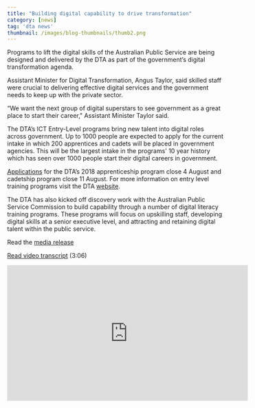 ```yaml
---
title: "Building digital capability to drive transformation"
category: [news]
tag: 'dta news'
thumbnail: /images/blog-thumbnails/thumb2.png
---
```


Programs to lift the digital skills of the Australian Public Service are being designed and delivered by the DTA as part of the government’s digital transformation agenda.

Assistant Minister for Digital Transformation, Angus Taylor, said skilled staff were crucial to delivering effective digital services and the government needs to keep up with the private sector. 

“We want the next group of digital superstars to see government as a great place to start their career," Assistant Minister Taylor said. 

The DTA’s ICT Entry-Level programs bring new talent into digital roles across government. Up to 1000 people are expected to apply for the current intake in which 200 apprentices and cadets will be placed in government agencies. This will be the largest intake in the programs' 10 year history which has seen over 1000 people start their digital careers in government.

[Applications](https://www.dta.gov.au/who-we-are/corporate/jobs/) for the DTA’s 2018 apprenticeship program close 4 August and cadetship program  close 11 August. For more information on entry level training programs visit the DTA [website](https://www.dta.gov.au/what-we-do/policies-and-programs/ict-entry/). 

The DTA has also kicked off discovery work with the Australian Public Service Commission to build capability through a number of digital literacy training programs. These programs will focus on upskilling staff, developing digital skills at a senior executive level, and attracting and retaining digital talent within the public service.

Read the [media release](https://ministers.pmc.gov.au/taylor/2017/high-demand-digital-skills-training-government-boosts-investment-it-capability)

[Read video transcript](/digital-capability/) (3:06)

<div class="embed-container">
 <iframe width="560" height="315" src="https://www.youtube.com/embed/rZAykQeqTtY" frameborder="0" allowfullscreen></iframe>
</div>

